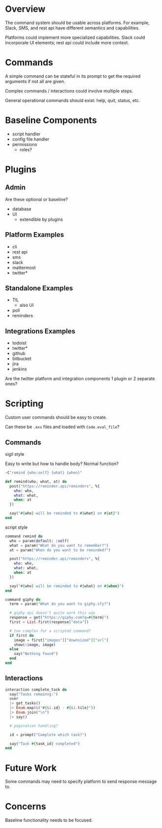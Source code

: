 # Overview

The command system should be usable across platforms. For example, Slack, SMS, and rest api have different semantics and capabilities.

Platforms could implement more specialized capabilities. Slack could incorporate UI elements; rest api could include more context.

# Commands

A simple command can be stateful in its prompt to get the required arguments if not all are given.

Complex commands / interactions could involve multiple steps.

General operational commands should exist: help, quit, status, etc.

# Baseline Components

* script handler
* config file handler
* permissions
  * roles?

# Plugins

## Admin

Are these optional or baseline?

* database
* UI
  * extendible by plugins

## Platform Examples

* cli
* rest api
* sms
* slack
* mattermost
* twitter*

## Standalone Examples

* TIL
  * also UI
* poll
* reminders

## Integrations Examples

* todoist
* twitter*
* github
* bitbucket
* jira
* jenkins

Are the twitter platform and integration components 1 plugin or 2 separate ones?

# Scripting

Custom user commands should be easy to create.

Can these be `.exs` files and loaded with `Code.eval_file`?

## Commands

sigil style

Easy to write but how to handle body? Normal function?

```elixir
~C"remind {who:self} {what} {when}"

def remind(who, what, at) do
  post("https://reminder.api/reminders", %{
    who: who,
    what: what,
    when: at
  })

  say("#{who} will be reminded to #{what} on #{at}")
end
```

script style
```elixir
command remind do
  who = param(default: :self)
  what = param("What do you want to remember?")
  at = param("When do you want to be reminded?")

  post("https://reminder.api/reminders", %{
    who: who,
    what: what,
    when: at
  })

  say("#{who} will be reminded to #{what} on #{when}")
end
```

```elixir
command giphy do
  term = param("What do you want to giphy-ify?")

  # giphy api doesn't quite work this way
  response = get("https://giphy.com?q=#{term}")
  first = List.first(response["data"])

  # too complex for a scripted command?
  if first do
    image = first["images"]["downsized"]["url"]
    show(:image, image)
  else
    say("Nothing found")
  end
end
```

## Interactions

```elixir
interaction complete_task do
  say("Tasks remainng:")
  user
  |> get_tasks()
  |> Enum.map(&("#{&1.id} - #{&1.tile}"))
  |> Enum.join("\n")
  |> say()

  # pagination handling?

  id = prompt("Complete which task?")

  say("Task #{task_id} completed")
end
```

# Future Work

Some commands may need to specify platform to send response message to.

# Concerns

Baseline functionality needs to be focused.

